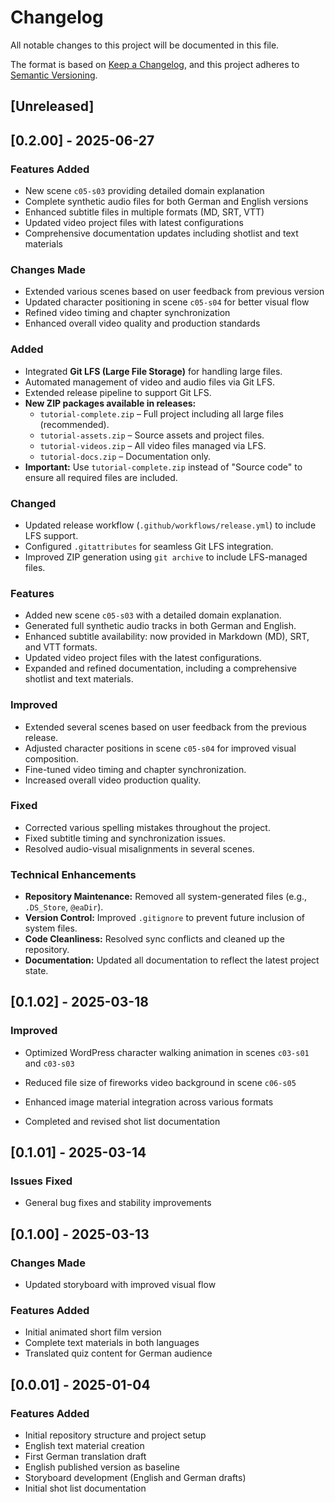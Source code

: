 # Changelog

All notable changes to this project will be documented in this file.

The format is based on [Keep a Changelog](https://keepachangelog.com/en/1.1.0/),
and this project adheres to [Semantic Versioning](https://semver.org/spec/v2.0.0.html).

## [Unreleased]

## [0.2.00] - 2025-06-27

### Features Added

- New scene `c05-s03` providing detailed domain explanation
- Complete synthetic audio files for both German and English versions
- Enhanced subtitle files in multiple formats (MD, SRT, VTT)
- Updated video project files with latest configurations
- Comprehensive documentation updates including shotlist and text materials

### Changes Made

- Extended various scenes based on user feedback from previous version
- Updated character positioning in scene `c05-s04` for better visual flow
- Refined video timing and chapter synchronization
- Enhanced overall video quality and production standards

### Added
- Integrated **Git LFS (Large File Storage)** for handling large files.
- Automated management of video and audio files via Git LFS.
- Extended release pipeline to support Git LFS.
- **New ZIP packages available in releases:**
  - `tutorial-complete.zip` – Full project including all large files (recommended).
  - `tutorial-assets.zip` – Source assets and project files.
  - `tutorial-videos.zip` – All video files managed via LFS.
  - `tutorial-docs.zip` – Documentation only.
- **Important:** Use `tutorial-complete.zip` instead of "Source code" to ensure all required files are included.

### Changed
- Updated release workflow (`.github/workflows/release.yml`) to include LFS support.
- Configured `.gitattributes` for seamless Git LFS integration.
- Improved ZIP generation using `git archive` to include LFS-managed files.

### Features
- Added new scene `c05-s03` with a detailed domain explanation.
- Generated full synthetic audio tracks in both German and English.
- Enhanced subtitle availability: now provided in Markdown (MD), SRT, and VTT formats.
- Updated video project files with the latest configurations.
- Expanded and refined documentation, including a comprehensive shotlist and text materials.

### Improved
- Extended several scenes based on user feedback from the previous release.
- Adjusted character positions in scene `c05-s04` for improved visual composition.
- Fine-tuned video timing and chapter synchronization.
- Increased overall video production quality.

### Fixed
- Corrected various spelling mistakes throughout the project.
- Fixed subtitle timing and synchronization issues.
- Resolved audio-visual misalignments in several scenes.

### Technical Enhancements
- **Repository Maintenance:** Removed all system-generated files (e.g., `.DS_Store`, `@eaDir`).
- **Version Control:** Improved `.gitignore` to prevent future inclusion of system files.
- **Code Cleanliness:** Resolved sync conflicts and cleaned up the repository.
- **Documentation:** Updated all documentation to reflect the latest project state.

## [0.1.02] - 2025-03-18

### Improved

- Optimized WordPress character walking animation in scenes `c03-s01` and
  `c03-s03`

- Reduced file size of fireworks video background in scene `c06-s05`
- Enhanced image material integration across various formats
- Completed and revised shot list documentation

## [0.1.01] - 2025-03-14

### Issues Fixed

- General bug fixes and stability improvements

## [0.1.00] - 2025-03-13

### Changes Made

- Updated storyboard with improved visual flow

### Features Added

- Initial animated short film version
- Complete text materials in both languages
- Translated quiz content for German audience

## [0.0.01] - 2025-01-04

### Features Added

- Initial repository structure and project setup
- English text material creation
- First German translation draft
- English published version as baseline
- Storyboard development (English and German drafts)
- Initial shot list documentation


